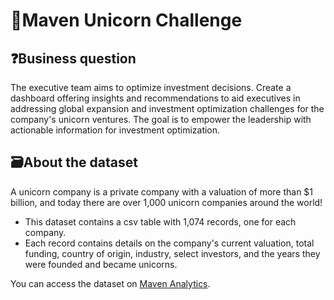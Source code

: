 # 🦄Maven Unicorn Challenge 

## ❓Business question

The executive team aims to optimize investment decisions. Create a dashboard offering insights and recommendations to aid executives in addressing global expansion and investment optimization challenges for the company's unicorn ventures.  The goal is to empower the leadership with actionable information for investment optimization.

## 🗃️About the dataset

A unicorn company is a private company with a valuation of more than $1 billion, and today there are over 1,000 unicorn companies around the world!

- This dataset contains a csv table with 1,074 records, one for each company.
- Each record contains details on the company's current valuation, total funding, country of origin, industry, select investors, and the years they were founded and became unicorns.

You can access the dataset on [Maven Analytics](https://mavenanalytics.io/blog/maven-unicorn-challenge).
